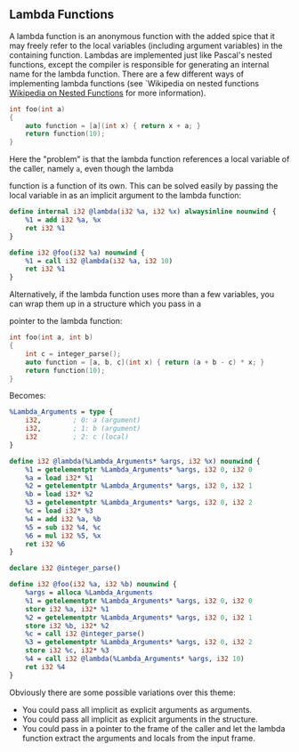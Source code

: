 ## Lambda Functions


A lambda function is an anonymous function with the added spice that it may freely refer to the local variables (including argument
variables) in the containing function.  Lambdas are implemented just like Pascal's nested functions, except the compiler is
responsible for generating an internal name for the lambda function.  There are a few different ways of implementing lambda
functions (see `Wikipedia on nested functions [Wikipedia on Nested Functions](en.wikipedia.org/wiki/Nested_function) for more
information).

```cpp
int foo(int a)
{
	auto function = [a](int x) { return x + a; }
	return function(10);
}
```

Here the "problem" is that the lambda function references a local variable of the caller, namely `a`, even though the lambda

function is a function of its own.  This can be solved easily by passing the local variable in as an implicit argument to the
lambda function:

```ll
define internal i32 @lambda(i32 %a, i32 %x) alwaysinline nounwind {
	%1 = add i32 %a, %x
	ret i32 %1
}

define i32 @foo(i32 %a) nounwind {
	%1 = call i32 @lambda(i32 %a, i32 10)
	ret i32 %1
}
```

Alternatively, if the lambda function uses more than a few variables, you can wrap them up in a structure which you pass in a

pointer to the lambda function:

```cpp
int foo(int a, int b)
{
	int c = integer_parse();
	auto function = [a, b, c](int x) { return (a + b - c) * x; }
	return function(10);
}
```

Becomes:


```ll
%Lambda_Arguments = type {
	i32,        ; 0: a (argument)
	i32,        ; 1: b (argument)
	i32         ; 2: c (local)
}

define i32 @lambda(%Lambda_Arguments* %args, i32 %x) nounwind {
	%1 = getelementptr %Lambda_Arguments* %args, i32 0, i32 0
	%a = load i32* %1
	%2 = getelementptr %Lambda_Arguments* %args, i32 0, i32 1
	%b = load i32* %2
	%3 = getelementptr %Lambda_Arguments* %args, i32 0, i32 2
	%c = load i32* %3
	%4 = add i32 %a, %b
	%5 = sub i32 %4, %c
	%6 = mul i32 %5, %x
	ret i32 %6
}

declare i32 @integer_parse()

define i32 @foo(i32 %a, i32 %b) nounwind {
	%args = alloca %Lambda_Arguments
	%1 = getelementptr %Lambda_Arguments* %args, i32 0, i32 0
	store i32 %a, i32* %1
	%2 = getelementptr %Lambda_Arguments* %args, i32 0, i32 1
	store i32 %b, i32* %2
	%c = call i32 @integer_parse()
	%3 = getelementptr %Lambda_Arguments* %args, i32 0, i32 2
	store i32 %c, i32* %3
	%4 = call i32 @lambda(%Lambda_Arguments* %args, i32 10)
	ret i32 %4
}
```

Obviously there are some possible variations over this theme:


- You could pass all implicit as explicit arguments as arguments.
- You could pass all implicit as explicit arguments in the structure.
- You could pass in a pointer to the frame of the caller and let the lambda function extract the arguments and locals from the input frame.


